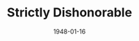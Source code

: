 ---
title: Strictly Dishonorable
date: 1948-01-16
closing_date: 1948-01-23
layout: productions
featured_image: 
image_caption:
image_credit:
playbill:
category:
Theatre: Theatre Jacksonville
Venue: Little Theatre
cast:
  Tomaso Antiovi: Abe Chardkoff
  Isabelle Parry: Alice Masters
  Judge Dempsey: C. Eugene Sayre
  Count DiRuvo: David W. Mozo
  Mario: Eugene Patton
  Patrolman Mulligan: Walter Feuer
  Harry Greene: William Baxter
  Giovavnni: William Demetree
crew:
  Director: L. Bramer Carlson
  Stage Manager: Connie Buchwald
  Assistant Stage Manager: Fred Lovejoy
  Set and Lighting Design: Duke LeBrun
  Lighting controls: Nina Branch
  Sound Effects: John Leipold
  Properties Chairman: Mary Claire Bates
  Properties: 
    - Irma Leipold
    - Mary Alice Gresham
    - Vonnie Patton
  Make-up:
    - Beverly Adams
    - Elmo Lehman
    - Louise Elkins
    - Sally Proctor
    - Su Hawkins
  Scene painting and construction:
    - Carole Henning
    - Charles Berry
    - David Salter
    - Duke LeBrun
    - Elsie Foreman
    - Ernestine Logie
    - Eugene Patton
    - Harriet Warner
    - Jeanne Edwards
    - Karl Knoche, Jr.
    - Nina Branch
    - Suzanne Kahr
    - Vivienne Salter
    - Vonnie Patton
  Scene Shifting:
    - Charles Berry
    - David Salter
    - Karl Knoche, Jr. 
  Curtain: Fred Lovejoy
understudies:
orchestra:
external_links:
---